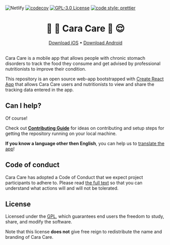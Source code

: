 ![Netlify](https://img.shields.io/netlify/49d853bc-ac5a-4a14-9288-f968a0f6dd5f.svg?style=flat-square)
[![codecov](https://img.shields.io/codecov/c/github/cara-care/dashboard.svg?style=flat-square)](https://codecov.io/gh/cara-care/dashboard)
[![GPL-3.0 License](https://img.shields.io/github/license/cara-care/dashboard.svg?style=flat-square)](https://github.com/cara-care/dashboard/blob/master/LICENSE)
[![code style: prettier](https://img.shields.io/badge/code_style-prettier-ff69b4.svg?style=flat-square)](https://github.com/prettier/prettier)

<p align="center">
  <h1 align="center">🍱 💩 Cara Care 🧠 😌</h1>
</p>
<p align="center">
  <a href="https://apps.apple.com/app/apple-store/id1133687886">Download iOS</a> • <a href="https://play.google.com/store/apps/details?id=com.gohidoc.cara">Download Android</a>
<br><br>
</p>

Cara Care is a mobile app that allows people with chronic stomach disorders to track the food they consume and get advised by professional nutritionists to improve their condition.

This repository is an open source web-app bootstrapped with [Create React App](https://github.com/facebookincubator/create-react-app) that allows Cara Care users and nutritionists to view and share the tracking data entered in the app.

## Can I help?

Of course!

Check out [**Contributing Guide**](./CONTRIBUTING.md) for ideas on contributing and setup steps for getting the repository running on your local machine.

**If you know a language other then English**, you can help us to [translate the app](https://github.com/cara-care/dashboard/wiki/How-to-contribute-a-new-language)!

## Code of conduct

Cara Care has adopted a Code of Conduct that we expect project participants to adhere to. Please read [the full text](./CODE_OF_CONDUCT.md) so that you can understand what actions will and will not be tolerated.

## License

Licensed under the [GPL](./LICENSE), which guarantees end users the freedom to study, share, and modify the software.

Note that this license **does not** give free reign to redistribute the name and branding of Cara Care.
